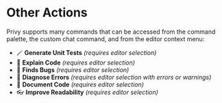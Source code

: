# Other Actions

Privy supports many commands that can be accessed from the command palette, the custom chat command, and from the editor context menu:

- 🪄 **Generate Unit Tests** _(requires editor selection)_
- 💬 **Explain Code** _(requires editor selection)_
- 🐛 **Finds Bugs** _(requires editor selection)_
- 🔎 **Diagnose Errors** _(requires editor selection with errors or warnings)_
- 📝 **Document Code** _(requires editor selection)_
- 👓 **Improve Readability** _(requires editor selection)_

